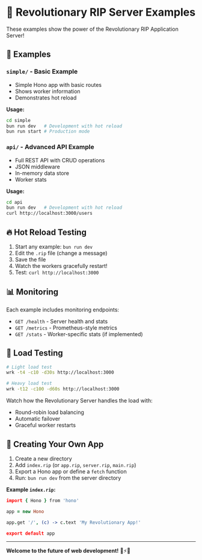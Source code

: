 # 🚀 Revolutionary RIP Server Examples

These examples show the power of the Revolutionary RIP Application Server!

## 🌟 Examples

### `simple/` - Basic Example
- Simple Hono app with basic routes
- Shows worker information
- Demonstrates hot reload

**Usage:**
```bash
cd simple
bun run dev   # Development with hot reload
bun run start # Production mode
```

### `api/` - Advanced API Example
- Full REST API with CRUD operations
- JSON middleware
- In-memory data store
- Worker stats

**Usage:**
```bash
cd api
bun run dev   # Development with hot reload
curl http://localhost:3000/users
```

## 🔥 Hot Reload Testing

1. Start any example: `bun run dev`
2. Edit the `.rip` file (change a message)
3. Save the file
4. Watch the workers gracefully restart!
5. Test: `curl http://localhost:3000`

## 📊 Monitoring

Each example includes monitoring endpoints:

- `GET /health` - Server health and stats
- `GET /metrics` - Prometheus-style metrics
- `GET /stats` - Worker-specific stats (if implemented)

## 🧪 Load Testing

```bash
# Light load test
wrk -t4 -c10 -d30s http://localhost:3000

# Heavy load test
wrk -t12 -c100 -d60s http://localhost:3000
```

Watch how the Revolutionary Server handles the load with:
- Round-robin load balancing
- Automatic failover
- Graceful worker restarts

## 🌟 Creating Your Own App

1. Create a new directory
2. Add `index.rip` (or `app.rip`, `server.rip`, `main.rip`)
3. Export a Hono app or define a `fetch` function
4. Run: `bun run dev` from the server directory

**Example `index.rip`:**
```coffeescript
import { Hono } from 'hono'

app = new Hono

app.get '/', (c) -> c.text 'My Revolutionary App!'

export default app
```

---

**Welcome to the future of web development!** 🚀⚡🔥
